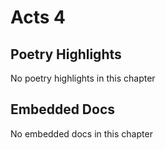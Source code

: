 # Acts 4

## Poetry Highlights

No poetry highlights in this chapter

## Embedded Docs

No embedded docs in this chapter

